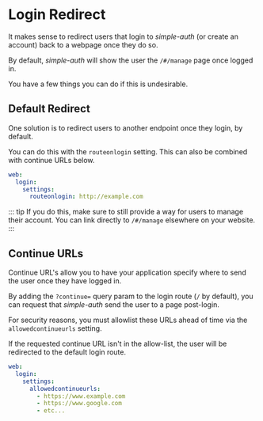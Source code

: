 # Login Redirect

It makes sense to redirect users that login to *simple-auth* (or create an account) back to a webpage once
they do so.

By default, *simple-auth* will show the user the `/#/manage` page once logged in.

You have a few things you can do if this is undesirable.

## Default Redirect

One solution is to redirect users to another endpoint once they login, by default.

You can do this with the `routeonlogin` setting.  This can also be combined
with continue URLs below.

```yaml
web:
  login:
    settings:
      routeonlogin: http://example.com
```

::: tip
If you do this, make sure to still provide a way for users to manage their account.
You can link directly to `/#/manage` elsewhere on your website.
:::

## Continue URLs

Continue URL's allow you to have your application specify where to send the user
once they have logged in.

By adding the `?continue=` query param to the login route (`/` by default), you
can request that *simple-auth* send the user to a page post-login.

For security reasons, you must allowlist these URLs ahead of time via the 
`allowedcontinueurls` setting.

If the requested continue URL isn't in the allow-list, the user will be redirected
to the default login route.

```yaml
web:
  login:
    settings:
      allowedcontinueurls:
        - https://www.example.com
        - https://www.google.com
        - etc...
```
